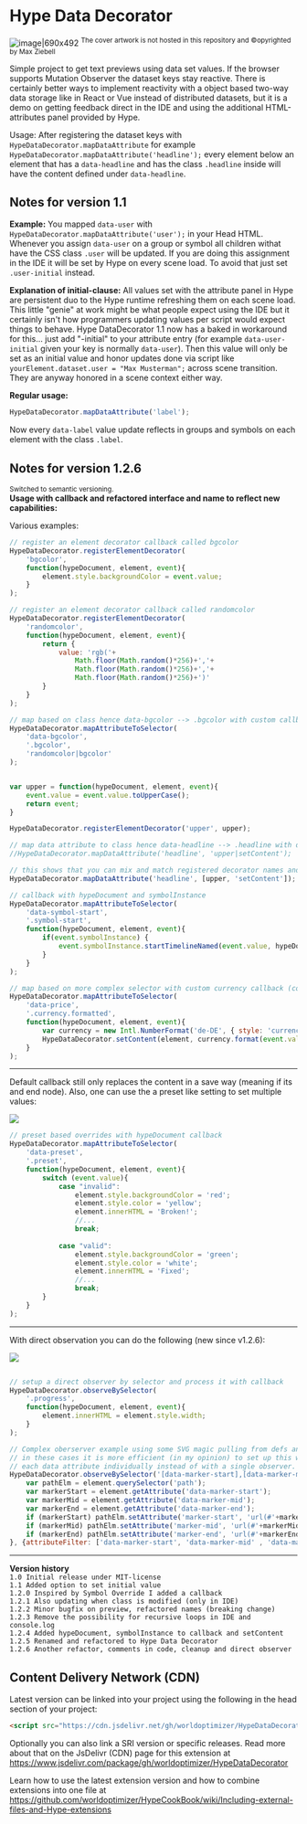 # Hype Data Decorator

![image|690x492](https://playground.maxziebell.de/Hype/DataDecorator/HypeDataDecorator.jpg)
<sup>The cover artwork is not hosted in this repository and &copy;opyrighted by Max Ziebell</sup>

Simple project to get text previews using data set values. If the browser supports Mutation Observer the dataset keys stay reactive. There is certainly better ways to implement reactivity with a object based two-way data storage like in React or Vue instead of distributed datasets, but it is a demo on getting feedback direct in the IDE and using the additional HTML-attributes panel provided by Hype.

Usage: After registering the dataset keys with `HypeDataDecorator.mapDataAttribute` for example `HypeDataDecorator.mapDataAttribute('headline');` every element below an element that has a `data-headline` and has the class `.headline` inside will have the content defined under `data-headline`.


Notes for version 1.1
---

**Example:** You mapped `data-user` with `HypeDataDecorator.mapDataAttribute('user');` in your Head HTML. Whenever you assign `data-user` on a group or symbol all children withat have the CSS class `.user` will be updated. If you are doing this assignment in the IDE it will be set by Hype on every scene load. To avoid that just set `.user-initial` instead.

**Explanation of initial-clause:** All values set with the attribute panel in Hype are persistent duo to the Hype runtime refreshing them on each scene load.  This little "genie" at work might be what people expect using the IDE but it certainly isn't how programmers updating values per script would expect things to behave. Hype DataDecorator 1.1 now has a baked in workaround for this… just add "-initial" to your attribute entry (for example `data-user-initial` given your key is normally `data-user`). Then this value will only be set as an initial value and honor updates done via script like `yourElement.dataset.user = "Max Musterman";` across scene transition. They are anyway honored in a scene context either way.

**Regular usage:**
```javascript
HypeDataDecorator.mapDataAttribute('label');
```
Now every `data-label` value update reflects in groups and symbols on each element with the class `.label`.

Notes for version 1.2.6 
---
<sup>Switched to semantic versioning.</sup>  
**Usage with callback and refactored interface and name to reflect new capabilities:** 

Various examples:

```javascript 
// register an element decorator callback called bgcolor
HypeDataDecorator.registerElementDecorator(
	'bgcolor', 
	function(hypeDocument, element, event){
		element.style.backgroundColor = event.value;
	}
);

// register an element decorator callback called randomcolor
HypeDataDecorator.registerElementDecorator(
	'randomcolor',
	function(hypeDocument, element, event){
		return {
			value: 'rgb('+
				Math.floor(Math.random()*256)+','+
				Math.floor(Math.random()*256)+','+
				Math.floor(Math.random()*256)+')'
		}
	}
);

// map based on class hence data-bgcolor --> .bgcolor with custom callback
HypeDataDecorator.mapAttributeToSelector(
	'data-bgcolor', 
	'.bgcolor', 
	'randomcolor|bgcolor'
);


var upper = function(hypeDocument, element, event){
	event.value = event.value.toUpperCase();
	return event;
}

HypeDataDecorator.registerElementDecorator('upper', upper);

// map data attribute to class hence data-headline --> .headline with default custom decorators by string joind by pipe symbol
//HypeDataDecorator.mapDataAttribute('headline', 'upper|setContent');

// this shows that you can mix and match registered decorator names and direct functions using an array
HypeDataDecorator.mapDataAttribute('headline', [upper, 'setContent']);

// callback with hypeDocument and symbolInstance
HypeDataDecorator.mapAttributeToSelector(
	'data-symbol-start', 
	'.symbol-start', 
	function(hypeDocument, element, event){
		if(event.symbolInstance) {
			event.symbolInstance.startTimelineNamed(event.value, hypeDocument.kDirectionForward);
		}
	}
);

// map based on more complex selector with custom currency callback (could use other dataset node for currency instead of de-DE)
HypeDataDecorator.mapAttributeToSelector(
	'data-price', 
	'.currency.formatted', 
	function(hypeDocument, element, event){
		var currency = new Intl.NumberFormat('de-DE', { style: 'currency', currency: 'EUR' });
		HypeDataDecorator.setContent(element, currency.format(event.value)); 
	}
);

```

---

Default callback still only replaces the content in a save way (meaning if its and end node).
Also, one can use the a preset like setting to set multiple values:

![](https://forums.tumult.com/uploads/db2156/original/3X/9/6/96edabcaca7c2c57eabfff4acfb7da559a526d21.gif)

```javascript
// preset based overrides with hypeDocument callback
HypeDataDecorator.mapAttributeToSelector(
	'data-preset',
	'.preset', 
	function(hypeDocument, element, event){
		switch (event.value){
			case "invalid":
				element.style.backgroundColor = 'red';
				element.style.color = 'yellow';
				element.innerHTML = 'Broken!';
				//...
				break;
	
			case "valid":
				element.style.backgroundColor = 'green';
				element.style.color = 'white';
				element.innerHTML = 'Fixed';
				//...
				break;
		}
	}
);
```

---

With direct observation you can do the following (new since v1.2.6):

![](https://forums.tumult.com/uploads/db2156/original/3X/c/1/c17abe06caccbfbd7b559aeb348dd755a5168a63.gif)

```javascript

// setup a direct observer by selector and process it with callback
HypeDataDecorator.observeBySelector(
	'.progress', 
	function(hypeDocument, element, event){
		element.innerHTML = element.style.width;
	}
);

// Complex oberserver example using some SVG magic pulling from defs and setting up multiple data attributes
// in these cases it is more efficient (in my opinion) to set up this way but you can always also observer
// each data attribute individually instead of with a single observer.
HypeDataDecorator.observeBySelector('[data-marker-start],[data-marker-mid],[data-marker-end]', function(hypeDocument, element, event){
	var pathElm = element.querySelector('path');
	var markerStart = element.getAttribute('data-marker-start');
	var markerMid = element.getAttribute('data-marker-mid');
	var markerEnd = element.getAttribute('data-marker-end');
	if (markerStart) pathElm.setAttribute('marker-start', 'url(#'+markerStart+')');
	if (markerMid) pathElm.setAttribute('marker-mid', 'url(#'+markerMid+')');
	if (markerEnd) pathElm.setAttribute('marker-end', 'url(#'+markerEnd+')');
}, {attributeFilter: ['data-marker-start', 'data-marker-mid' , 'data-marker-end']});		

```

---

**Version history**\
`1.0 Initial release under MIT-license`\
`1.1 Added option to set initial value`\
`1.2.0 Inspired by Symbol Override I added a callback`\
`1.2.1 Also updating when class is modified (only in IDE)`\
`1.2.2 Minor bugfix on preview, refactored names (breaking change)`\
`1.2.3 Remove the possibility for recursive loops in IDE and console.log`\
`1.2.4 Added hypeDocument, symbolInstance to callback and setContent`\
`1.2.5 Renamed and refactored to Hype Data Decorator`\
`1.2.6 Another refactor, comments in code, cleanup and direct observer`

Content Delivery Network (CDN)
--
Latest version can be linked into your project using the following in the head section of your project:
```html
<script src="https://cdn.jsdelivr.net/gh/worldoptimizer/HypeDataDecorator/HypeDataDecorator.min.js"></script>
```

Optionally you can also link a SRI version or specific releases. 
Read more about that on the JsDelivr (CDN) page for this extension at https://www.jsdelivr.com/package/gh/worldoptimizer/HypeDataDecorator

Learn how to use the latest extension version and how to combine extensions into one file at
https://github.com/worldoptimizer/HypeCookBook/wiki/Including-external-files-and-Hype-extensions
